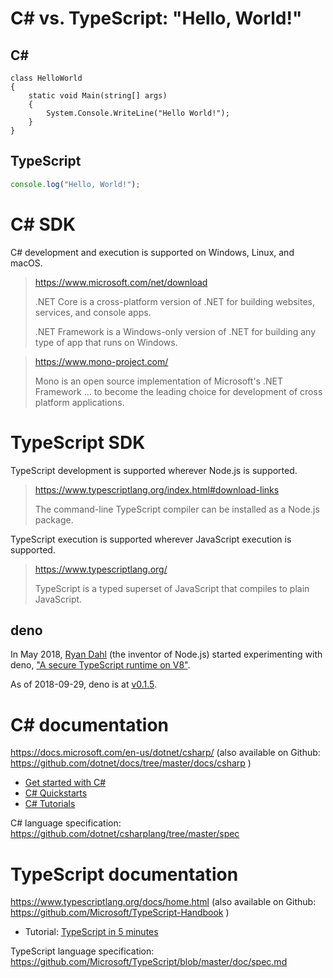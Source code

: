 # C# vs. TypeScript: "Hello, World!"


## C#

```CSharp
class HelloWorld
{
    static void Main(string[] args)
    {
        System.Console.WriteLine("Hello World!");
    }
}
```


## TypeScript

```TypeScript
console.log("Hello, World!");
```


# C# SDK

C# development and execution is supported on Windows, Linux, and macOS.

> https://www.microsoft.com/net/download
>
> .NET Core is a cross-platform version of .NET for building websites,
> services, and console apps.
>
> .NET Framework is a Windows-only version of .NET for building any type
> of app that runs on Windows.

> https://www.mono-project.com/
>
> Mono is an open source implementation of Microsoft's .NET Framework
> ...
> to become the leading choice for development of cross platform
> applications.


# TypeScript SDK

TypeScript development is supported wherever Node.js is supported.

> https://www.typescriptlang.org/index.html#download-links
>
> The command-line TypeScript compiler can be installed as a Node.js
> package.

TypeScript execution is supported wherever JavaScript execution is
supported.

> https://www.typescriptlang.org/
>
> TypeScript is a typed superset of JavaScript that compiles to plain
> JavaScript.


## deno

In May 2018, [Ryan Dahl](https://en.wikipedia.org/wiki/Ryan_Dahl) (the
inventor of Node.js) started experimenting with deno,
["A secure TypeScript runtime on V8"](https://github.com/denoland/deno).

As of 2018-09-29, deno is at
[v0.1.5](https://github.com/denoland/deno/releases/tag/v0.1.5).


# C# documentation

https://docs.microsoft.com/en-us/dotnet/csharp/ (also
available on Github:
https://github.com/dotnet/docs/tree/master/docs/csharp )

* [Get started with C#](https://docs.microsoft.com/en-us/dotnet/csharp/getting-started/)
* [C# Quickstarts](https://docs.microsoft.com/en-us/dotnet/csharp/quick-starts/)
* [C# Tutorials](https://docs.microsoft.com/en-us/dotnet/csharp/tutorials/)

C# language specification:
https://github.com/dotnet/csharplang/tree/master/spec


# TypeScript documentation

https://www.typescriptlang.org/docs/home.html (also available on Github:
https://github.com/Microsoft/TypeScript-Handbook )

* Tutorial: [TypeScript in 5 minutes](https://www.typescriptlang.org/docs/handbook/typescript-in-5-minutes.html)

TypeScript language specification:
https://github.com/Microsoft/TypeScript/blob/master/doc/spec.md
